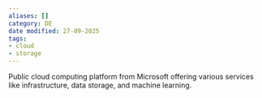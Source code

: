 ```yaml
---
aliases: []
category: DE
date modified: 27-09-2025
tags:
- cloud
- storage
---
```

Public cloud computing platform from Microsoft offering various services like infrastructure, data storage, and machine learning.
